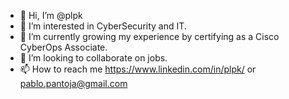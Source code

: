 - 👋 Hi, I’m @plpk
- 👀 I’m interested in CyberSecurity and IT.
- 🌱 I’m currently growing my experience by certifying as a Cisco CyberOps Associate.
- 💞️ I’m looking to collaborate on jobs.
- 📫 How to reach me https://www.linkedin.com/in/plpk/ or pablo.pantoja@gmail.com

